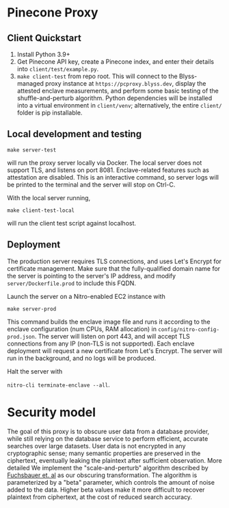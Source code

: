 # Pinecone Proxy

## Client Quickstart
1. Install Python 3.9+ 
2. Get Pinecone API key, create a Pinecone index, and enter their details into `client/test/example.py`.
3. `make client-test` from repo root. This will connect to the Blyss-managed proxy instance at `https://pcproxy.blyss.dev`, display the attested enclave measurements, and perform some basic testing of the shuffle-and-perturb algorithm. Python dependencies will be installed into a virtual environment in `client/venv`; alternatively, the entire `client/` folder is pip installable.

## Local development and testing
```make server-test```

will run the proxy server locally via Docker. The local server does not support TLS, and listens on port 8081. Enclave-related features such as attestation are disabled.
This is an interactive command, so server logs will be printed to the terminal and the server will stop on Ctrl-C.

With the local server running, 

```make client-test-local```

will run the client test script against localhost.

## Deployment
The production server requires TLS connections, and uses Let's Encrypt for certificate management. Make sure that the fully-qualified domain name for the server is pointing to the server's IP address, and modify `server/Dockerfile.prod` to include this FQDN.


Launch the server on a Nitro-enabled EC2 instance with 

```make server-prod``` 

This command builds the enclave image file and runs it according to the enclave configuration (num CPUs, RAM allocation) in `config/nitro-config-prod.json`. The server will listen on port 443, and will accept TLS connections from any IP (non-TLS is not supported). Each enclave deployment will request a new certificate from Let's Encrypt. The server will run in the background, and no logs will be produced. 

Halt the server with 

```nitro-cli terminate-enclave --all```.

# Security model

The goal of this proxy is to obscure user data from a database provider, while still relying on the database service to perform efficient, accurate searches over large datasets. User data is not encrypted in any cryptographic sense; many semantic properties are preserved in the ciphertext, eventually leaking the plaintext after sufficient observation. More detailed  We implement the "scale-and-perturb" algorithm described by [Fuchsbauer et. al](https://eprint.iacr.org/2021/1666) as our obscuring transformation. The algorithm is parameterized by a "beta" parameter, which controls the amount of noise added to the data. Higher beta values make it more difficult to recover plaintext from ciphertext, at the cost of reduced search accuracy.
